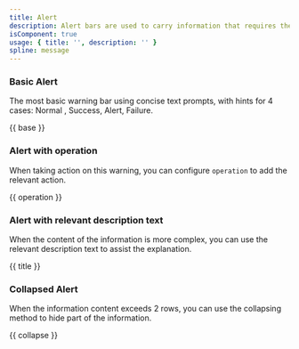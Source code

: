 ```yaml
---
title: Alert 
description: Alert bars are used to carry information that requires the user's attention.
isComponent: true
usage: { title: '', description: '' }
spline: message
---
```


### Basic Alert

The most basic warning bar using concise text prompts, with hints for 4 cases: Normal , Success, Alert, Failure.

{{ base }}

### Alert with operation

When taking action on this warning, you can configure `operation` to add the relevant action.

{{ operation }}

### Alert with relevant description text

When the content of the information is more complex, you can use the relevant description text to assist the explanation.

{{ title }}

### Collapsed Alert

When the information content exceeds 2 rows, you can use the collapsing method to hide part of the information.

{{ collapse }}
